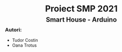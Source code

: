 
#  <p style="line-height: 0.5;" align="center" > **Proiect SMP 2021**
## <p style="line-height: 0;" align="center"> Smart House - Arduino 

### **Autori:**
 - Tudor Costin
 - Oana Trotus

